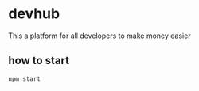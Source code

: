# devhub
This a platform for all developers to make money easier


## how to start
```
npm start
```